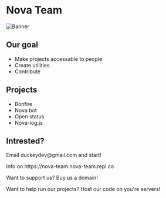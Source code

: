 # Nova Team

![Banner](https://github.com/Nova-develoment-team/.github/tree/main/banner)

## Our goal
- Make projects accessable to people
- Create utilities
- Contribute

## Projects
- Bonfire
- Nova bot
- Open status
- Nova-log.js

## Intrested?
<p>Email duckeydev@gmail.com and start!</p>
<p>Info on https://nova-team.nova-team.repl.co</p>
<p> Want to support us? Buy us a domain! </p>
<p> Want to help run our projects? Host our code on you're servers!</p>


